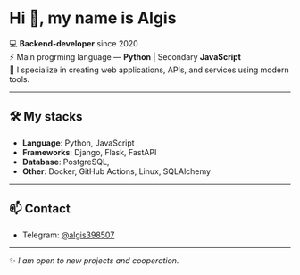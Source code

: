 # Hi 👋, my name is Algis  

💻 **Backend-developer** since 2020  
⚡ Main progrming language — **Python** | Secondary **JavaScript**  
🚀 I specialize in creating web applications, APIs, and services using modern tools. 

---

## 🛠️ My stacks
- **Language**: Python, JavaScript  
- **Frameworks**: Django, Flask, FastAPI  
- **Database**: PostgreSQL,   
- **Other**: Docker, GitHub Actions, Linux, SQLAlchemy
---

## 📫 Contact
- Telegram: [@algis398507](https://t.me/algis398507)  

---
✨ *I am open to new projects and cooperation.*  
